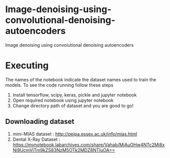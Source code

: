 # Image-denoising-using-convolutional-denoising-autoencoders
Image denoising using convolutional denoising autoencoders

# Executing
The names of the notebook indicate the dataset names used to train the models.
To see the code running follow these steps
1. Install tensorflow, scipy, keras, pickle and jupyter notebook
2. Open required notebook using jupyter notebook
3. Change directory path of dataset and you are good to go!
## Downloading dataset
1. mini-MIAS dataset : http://peipa.essex.ac.uk/info/mias.html
2. Dental X-Ray Dataset : https://mynotebook.labarchives.com/share/Vahab/MjAuOHw4NTc2Mi8xNi9UcmVlTm9kZS83NzM5OTk2MDZ8NTIuOA==

